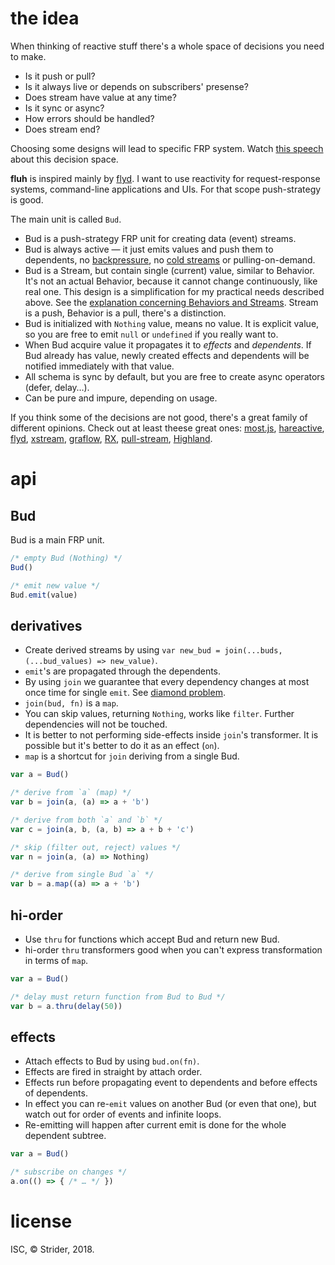# the idea

When thinking of reactive stuff there's a whole space of decisions you need to make.

* Is it push or pull?
* Is it always live or depends on subscribers' presense?
* Does stream have value at any time?
* Is it sync or async?
* How errors should be handled?
* Does stream end?

Choosing some designs will lead to specific FRP system.
Watch [this speech](https://www.youtube.com/watch?v=Agu6jipKfYw) about this decision space.

**fluh** is inspired mainly by [flyd](https://github.com/paldepind/flyd). I want to use reactivity for
request-response systems, command-line applications and UIs. For that scope push-strategy is good.

The main unit is called `Bud`.
* Bud is a push-strategy FRP unit for creating data (event) streams.
* Bud is always active — it just emits values and push them to dependents, no [backpressure](https://nodejs.org/en/docs/guides/backpressuring-in-streams/),
no [cold streams](https://medium.com/@benlesh/hot-vs-cold-observables-f8094ed53339)
or pulling-on-demand.
* Bud is a Stream, but contain single (current) value, similar to Behavior. It's not an actual Behavior,
because it cannot change continuously, like real one.
This design is a simplification for my practical needs described above.
See the [explanation concerning Behaviors and Streams](https://github.com/funkia/hareactive/tree/b7875b05d6f61089f1411bca882713a346ce41b0#conceptual-overview).
Stream is a push, Behavior is a pull, there's a distinction.
* Bud is initialized with `Nothing` value, means no value. It is explicit value,
so you are free to emit `null` or `undefined` if you really want to.
* When Bud acquire value it propagates it to *effects* and *dependents*. If Bud already has value, newly created effects
and dependents will be notified immediately with that value.
* All schema is sync by default, but you are free to create async operators (defer, delay…).
* Can be pure and impure, depending on usage.

If you think some of the decisions are not good, there's a great family of
different opinions. Check out at least theese great ones:
[most.js](https://github.com/cujojs/most),
[hareactive](https://github.com/funkia/hareactive),
[flyd](https://github.com/paldepind/flyd),
[xstream](https://github.com/staltz/xstream),
[graflow](https://github.com/pmros/graflow),
[RX](https://github.com/ReactiveX/rxjs),
[pull-stream](https://github.com/pull-stream/pull-stream),
[Highland](https://github.com/caolan/highland).

# api
## Bud

Bud is a main FRP unit.

```js
/* empty Bud (Nothing) */
Bud()

/* emit new value */
Bud.emit(value)
```

## derivatives

* Create derived streams by using `var new_bud = join(...buds, (...bud_values) => new_value)`.
* `emit`'s are propagated through the dependents.
* By using `join` we guarantee that every dependency changes at most once time
for single `emit`. See [diamond problem](https://github.com/paldepind/flyd#atomic-updates).
* `join(bud, fn)` is a `map`.
* You can skip values, returning `Nothing`, works like `filter`. Further dependencies will
not be touched.
* It is better to not performing side-effects inside `join`'s transformer. It is possible but
it's better to do it as an effect (`on`).
* `map` is a shortcut for `join` deriving from a single Bud.

```js
var a = Bud()

/* derive from `a` (map) */
var b = join(a, (a) => a + 'b')

/* derive from both `a` and `b` */
var c = join(a, b, (a, b) => a + b + 'c')

/* skip (filter out, reject) values */
var n = join(a, (a) => Nothing)

/* derive from single Bud `a` */
var b = a.map((a) => a + 'b')
```

## hi-order

* Use `thru` for functions which accept Bud and return new Bud.
* hi-order `thru` transformers good when you can't express transformation in terms of `map`.

```js
var a = Bud()

/* delay must return function from Bud to Bud */
var b = a.thru(delay(50))
```

## effects

* Attach effects to Bud by using `bud.on(fn)`.
* Effects are fired in straight by attach order.
* Effects run before propagating event to dependents and before effects of dependents.
* In effect you can re-`emit` values on another Bud (or even that one), but watch out for order of events and infinite loops.
* Re-emitting will happen after current emit is done for the whole dependent subtree.

```js
var a = Bud()

/* subscribe on changes */
a.on(() => { /* … */ })
```

# license
ISC, © Strider, 2018.
